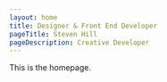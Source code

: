 ```yaml
---
layout: home
title: Designer & Front End Developer
pageTitle: Steven Hill
pageDescription: Creative Developer
---
```

This is the homepage.